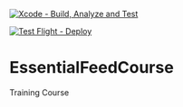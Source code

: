 [![Xcode - Build, Analyze and Test](https://github.com/pklapuch/EssentialFeedCourse/actions/workflows/pull_request.yml/badge.svg?branch=main)](https://github.com/pklapuch/EssentialFeedCourse/actions/workflows/pull_request.yml)

[![Test Flight - Deploy](https://github.com/pklapuch/EssentialFeedCourse/actions/workflows/deploy.yml/badge.svg?branch=main)](https://github.com/pklapuch/EssentialFeedCourse/actions/workflows/deploy.yml)

# EssentialFeedCourse
Training Course
